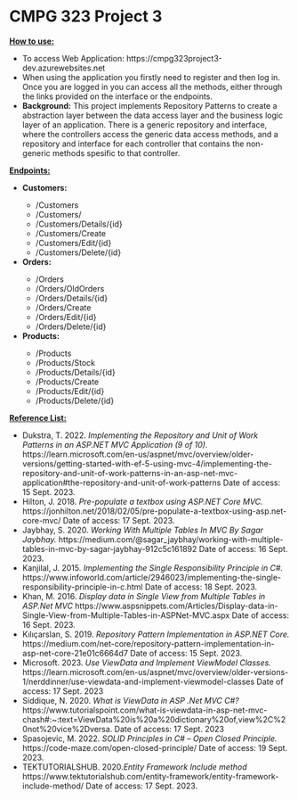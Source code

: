 # CMPG 323 Project 3

**<ins>How to use:</ins>**<br/>
<ul>
  <li>To access Web Application: https://cmpg323project3-dev.azurewebsites.net</li>
  <li>When using the application you firstly need to register and then log in. Once you are logged in you can access all the methods, either through the links provided on the interface or the endpoints.</li>
  <li><strong>Background:</strong> This project implements Repository Patterns to create a abstraction layer between the data access layer and the business logic layer of an application. There is a generic repository and interface, where the controllers access the generic data access methods, and a repository and interface for each controller that contains the non-generic methods spesific to that controller.</li>
</ul>

**<ins>Endpoints:</ins>**
<ul>
  <li><strong>Customers:</strong></li>
  <ul>
    <li>/Customers</li>
    <li>/Customers/</li>
    <li>/Customers/Details/{id}</li>
    <li>/Customers/Create</li>
    <li>/Customers/Edit/{id}</li>
    <li>/Customers/Delete/{id}</li>
  </ul>
  <li><strong>Orders:</strong></li>
  <ul>
    <li>/Orders</li>
    <li>/Orders/OldOrders</li>
    <li>/Orders/Details/{id}</li>
    <li>/Orders/Create</li>
    <li>/Orders/Edit/{id}</li>
    <li>/Orders/Delete/{id}</li>
  </ul>
  <li><strong>Products:</strong></li>
  <ul>
    <li>/Products</li>
    <li>/Products/Stock</li>
    <li>/Products/Details/{id}</li>
    <li>/Products/Create</li>
    <li>/Products/Edit/{id}</li>
    <li>/Products/Delete/{id}</li>
  </ul>
</ul>


**<ins>Reference List:</ins>**
<ul>
  <li> Dukstra, T. 2022. <em>Implementing the Repository and Unit of Work Patterns in an ASP.NET MVC Application (9 of 10).</em> https://learn.microsoft.com/en-us/aspnet/mvc/overview/older-versions/getting-started-with-ef-5-using-mvc-4/implementing-the-repository-and-unit-of-work-patterns-in-an-asp-net-mvc-application#the-repository-and-unit-of-work-patterns Date of access: 15 Sept. 2023.</li>
  <li>Hilton, J. 2018. <em>Pre-populate a textbox using ASP.NET Core MVC. </em> https://jonhilton.net/2018/02/05/pre-populate-a-textbox-using-asp.net-core-mvc/ Date of access: 17 Sept. 2023.</li>
  <li> Jaybhay, S. 2020. <em>Working With Multiple Tables In MVC By Sagar Jaybhay. </em> https://medium.com/@sagar_jaybhay/working-with-multiple-tables-in-mvc-by-sagar-jaybhay-912c5c161892 Date of access: 16 Sept. 2023. </li>
  <li> Kanjilal, J. 2015. <em> Implementing the Single Responsibility Principle in C#. </em> https://www.infoworld.com/article/2946023/implementing-the-single-responsibility-principle-in-c.html Date of access: 18 Sept. 2023.</li>
  <li> Khan, M. 2016. <em> Display data in Single View from Multiple Tables in ASP.Net MVC</em> https://www.aspsnippets.com/Articles/Display-data-in-Single-View-from-Multiple-Tables-in-ASPNet-MVC.aspx Date of access: 16 Sept. 2023.</li>
  <li> Kılıçarslan, S. 2019. <em>Repository Pattern Implementation in ASP.NET Core. </em> https://medium.com/net-core/repository-pattern-implementation-in-asp-net-core-21e01c6664d7 Date of access: 15 Sept. 2023.</li>
  <li> Microsoft. 2023. <em>Use ViewData and Implement ViewModel Classes. </em> https://learn.microsoft.com/en-us/aspnet/mvc/overview/older-versions-1/nerddinner/use-viewdata-and-implement-viewmodel-classes Date of access: 17 Sept. 2023</li>
  <li> Siddique, N. 2020. <em>What is ViewData in ASP .Net MVC C#?</em> https://www.tutorialspoint.com/what-is-viewdata-in-asp-net-mvc-chash#:~:text=ViewData%20is%20a%20dictionary%20of,view%2C%20not%20vice%2Dversa. Date of access: 17 Sept. 2023</li>
  <li>Spasojevic, M. 2022. <em>SOLID Principles in C# – Open Closed Principle. </em> https://code-maze.com/open-closed-principle/ Date of access: 19 Sept. 2023.</li>
  <li> TEKTUTORIALSHUB. 2020.<em>Entity Framework Include method</em> https://www.tektutorialshub.com/entity-framework/entity-framework-include-method/ Date of access: 17 Sept. 2023.</li>
</ul>

